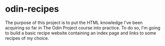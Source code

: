 # odin-recipes
The purpose of this project is to put the HTML knowledge I've been acquiring so far in The Odin Project course into practice. To do so, I'm going to build a basic recipe website containing an index page and links to some recipes of my choice.